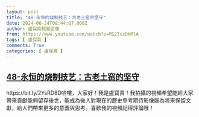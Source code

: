 ```yaml
---
layout: post
title: "48-永恒的烧制技艺：古老土窑的坚守"
date: 2024-06-24T08:44:07.000Z
author: 盧保貴視覺影像
from: https://www.youtube.com/watch?v=MS2TczDkMlA
tags: [ 盧保貴 ]
comments: True
categories: [ 盧保貴 ]
---
```

<!--1719218647000-->
[48-永恒的烧制技艺：古老土窑的坚守](https://www.youtube.com/watch?v=MS2TczDkMlA)
------

<div>
https://bit.ly/2YsRD8D哈嘍，大家好！我是盧寶貴！我拍攝的視頻希望能給大家帶來貢獻能夠留存後世，能成為後人對現在的歷史參考期待影像能為將來保留文獻，給人們帶來更多的意義與思考。喜歡我的視頻記得評論哦！
</div>

